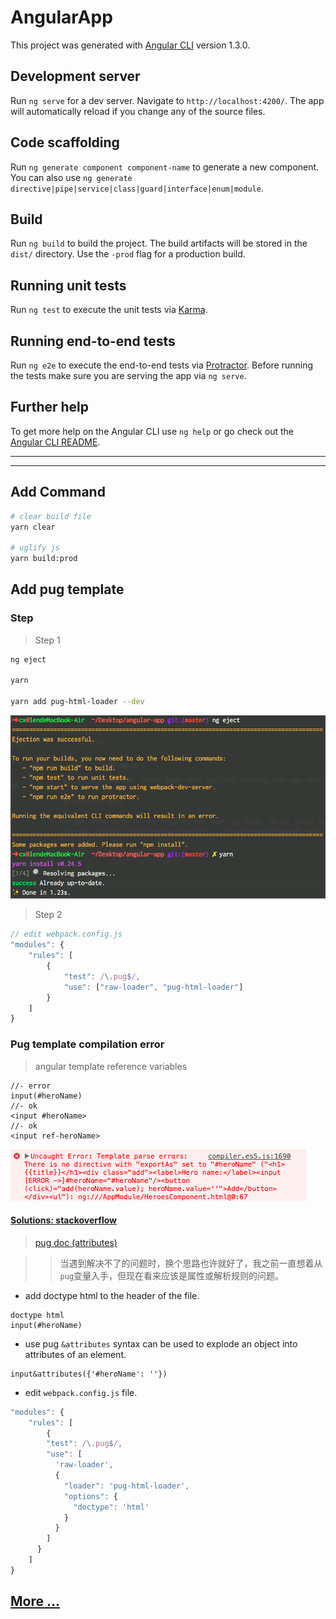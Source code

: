 # AngularApp

This project was generated with [Angular CLI](https://github.com/angular/angular-cli) version 1.3.0.

## Development server

Run `ng serve` for a dev server. Navigate to `http://localhost:4200/`. The app will automatically reload if you change any of the source files.

## Code scaffolding

Run `ng generate component component-name` to generate a new component. You can also use `ng generate directive|pipe|service|class|guard|interface|enum|module`.

## Build

Run `ng build` to build the project. The build artifacts will be stored in the `dist/` directory. Use the `-prod` flag for a production build.

## Running unit tests

Run `ng test` to execute the unit tests via [Karma](https://karma-runner.github.io).

## Running end-to-end tests

Run `ng e2e` to execute the end-to-end tests via [Protractor](http://www.protractortest.org/).
Before running the tests make sure you are serving the app via `ng serve`.

## Further help

To get more help on the Angular CLI use `ng help` or go check out the [Angular CLI README](https://github.com/angular/angular-cli/blob/master/README.md).

---
---

## Add Command

```bash
# clear build file
yarn clear

# uglify js
yarn build:prod
```

## Add pug template

### Step

> Step 1

```bash
ng eject

yarn

yarn add pug-html-loader --dev
```

![ng eject](./example/img/ng-eject.png)

> Step 2

```js
// edit webpack.config.js
"modules": {
    "rules": [
        {
            "test": /\.pug$/,
            "use": ["raw-loader", "pug-html-loader"]
        }
    ]
}
```

### Pug template compilation error

> angular template reference variables

```pug
//- error
input(#heroName)
//- ok
<input #heroName>
//- ok
<input ref-heroName>
```

![ref var error](./example/img/ref-var-err.png)

#### [Solutions: stackoverflow](https://stackoverflow.com/q/45687501/7324114?stw=2)

> [pug doc (attributes)](https://pugjs.org/language/attributes.html)

>> 当遇到解决不了的问题时，换个思路也许就好了，我之前一直想着从`pug`变量入手，但现在看来应该是属性或解析规则的问题。

- add doctype html to the header of the file.

```pug
doctype html
input(#heroName)
```

- use pug `&attributes` syntax can be used to explode an object into attributes of an element.

```pug
input&attributes({'#heroName': ''})
```

- edit `webpack.config.js` file.

```js
"modules": {
    "rules": [
        {
        "test": /\.pug$/,
        "use": [
          'raw-loader',
          {
            "loader": 'pug-html-loader',
            "options": {
              "doctype": 'html'
            }
          }
        ]
      }
    ]
}
```

## [More ...](./HERO.DOC.md)